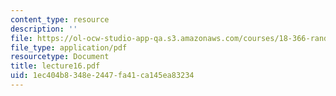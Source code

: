 ```yaml
---
content_type: resource
description: ''
file: https://ol-ocw-studio-app-qa.s3.amazonaws.com/courses/18-366-random-walks-and-diffusion-fall-2006/1ec404b8348e2447fa41ca145ea83234_lecture16.pdf
file_type: application/pdf
resourcetype: Document
title: lecture16.pdf
uid: 1ec404b8-348e-2447-fa41-ca145ea83234
---
```


